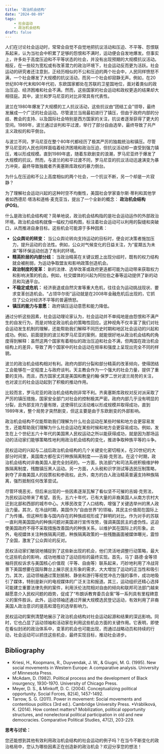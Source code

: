 ```yaml
---
title: '政治机会结构'
date: "2024-08-09"
tags:
    - 社会运动
    - 政治机会结构
draft: false
---
```


人们在讨论社会运动时，常常会自觉不自觉地把抗议活动和压迫、不平等、怨恨联系起来，认为当社会中积累了足够的怨恨和不满时，运动便会自发地爆发。但事实上，许多处于高度压迫和不平等状态的社会，并没有出现预期的大规模抗议活动。相反，在一些较为宽松或有改革潜力的政治环境下，社会运动反而更为活跃。社会运动的研究者还注意到，正经历相似的不公和压迫的两个社会中，人民同样愤怒不满，一个社会爆发了大规模的抗议活动，而另一个社会却寂静无声。例如，在20世纪80年代末和90年代初，东欧国家都处在苏联的卫星国地位，面对着类似的政治压迫、经济困难和社会不满。然而，这些国家的社会运动和政权更迭的结果却大相径庭。其中，波兰和罗马尼亚的对比非常具有代表性。

波兰在1980年爆发了大规模的工人抗议活动，这些抗议由“团结工会”领导，最终发展成一个广泛的社会运动。尽管波兰当局最初进行了镇压，但由于政府内部的分歧、教会的支持、以及国际社会特别是西方国家的关注，抗议者逐渐获得了更大的空间。1989年，波兰通过谈判和平过渡，举行了部分自由选举，最终导致了共产主义政权的和平倒台。

与波兰不同，罗马尼亚在整个80年代都经历了极其严厉的独裁统治和镇压。尽管罗马尼亚的人民也同样面临着经济困境和政治压迫，但抗议活动却一直受到强力镇压，难以形成规模。直到1989年底，随着东欧剧变的浪潮，罗马尼亚终于爆发了大规模的抗议。然而，与波兰的和平过渡不同，罗马尼亚的抗议活动迅速演变为暴力冲突，最终导致独裁者齐奥塞斯库政权的暴力倒台。

为什么在压迫和不公上高度相似的两个社会，一个抗议不断，另一个却是一片寂静？

为了理解社会运动兴起的这种时空不均衡性，美国社会学家查尔斯·蒂利和其他学者如西德尼·塔洛和道格·麦克亚当，提出了一个全新的概念： **政治机会结构 (POS)**。

什么是政治机会结构呢？简单地说，政治机会结构指的是社会运动运作的外部政治环境。政治机会结构就像一幅权力结构图，标注着社会运动可以利用的裂缝和突破口，从而推进自身目标。这些机会可能源于多种因素：

* **公众舆论的转变：** 当公众舆论转向支持运动的目标时，便会对决策者施加压力，提升运动的合法性。例如，公众对气候变化的日益关注，为“星期五为未来”等环保运动创造了有利的环境。
* **精英阶层的内部分歧：** 当政治精英在关键议题上出现分歧时，既有的权力结构就会被削弱，为运动争取盟友和影响政策创造机会。
* **政治制度的变革：**  新的法律、选举改革或政府更迭都可能为运动带来获取权力和影响决策的机会。例如，社交媒体的兴起为阿拉伯之春等运动提供了新的动员和沟通平台。
* **不稳定或危机：**  经济衰退或自然灾害等重大危机，往往会为运动挑战现状、要求变革创造机会。“占领华尔街”运动就是在2008年金融危机后出现的，它抓住了公众对经济不平等的普遍愤怒。
* **镇压的能力与意愿：** 政府镇压运动意愿和能力降低。

通过分析这些因素，社会运动理论家认为，社会运动并不单纯地是由怨恨和不满产生的自发行为，而是对特定政治机会的策略性回应。这种视角不仅丰富了我们对社会运动发生机制的理解，还能帮助我们解释不同历史时期和地区社会运动的兴起和成功。例如，前面提到的波兰和罗马尼亚的案例，就能很好地从政治机会结构的角度得到解释：虽然这两个国家有着相似的政治压迫和社会不满，但两国在政治机会结构上的差异，导致了两个国家中的社会运动在频率和强度上呈现出完全不同的样貌。

波兰的政治机会结构相对有利。政府内部的分裂和部分精英的改革倾向，使得团结工会能够在一定程度上与政府谈判。天主教会作为一个强大的社会力量，提供了重要的支持。而且，西方国家尤其是美国和教皇约翰·保罗二世对波兰局势的关注，也对波兰的社会运动起到了积极的推动作用。

比较而言，罗马尼亚的政治机会结构则非常不利。齐奥塞斯库政权对反对派采取了严厉的镇压措施，国家安全部门对社会的控制极其严密。政府内部几乎没有明显的分裂，且外部支持力量有限，这使得抗议活动难以形成规模并取得成功，直到1989年末，整个局势才突然剧变，但这主要是由于东欧剧变的外部影响。

政治机会结构不仅能帮助我们理解为什么社会运动在某些时候和地方会更容易发生，还能帮助我们理解为什么社会运动在某些时候和地方会更容易成功。例如，发生在上个世纪五六十年代的美国黑人民权运动之所以能获得成功，就是因为那场运动的活动家们能够策略性地利用政治机会结构的变化，推进争取种族平等的斗争。

民权运动的兴起与二战后政治机会结构的几个关键变化密切相关。在20世纪的大部分时间里，美国南方都在实行种族隔离制度——吉姆·克劳法。在这个时期，政治机会结构对非裔美国人是完全封闭的。一方面，执法部门和司法系统积极维护种族隔离制度，残酷镇压黑人运动。另一方面，人头税和识字测试等选民压制策略，剥夺了非裔美国人的投票权和参政权。此外，南方的白人政治精英普遍支持种族隔离，强烈抵制任何改革尝试。

尽管环境恶劣，但后来出现的一些因素逐渐瓦解了看似坚不可摧的吉姆·克劳法，为民权运动带来了希望。首先，五六十年代，已有大量的非裔美国人从南方农村大迁到北部和西部的城市中心。大移民改变了人口结构，增强了关键选举州的黑人政治力量。其次，在冷战时期，美国作为“自由世界”的领袖，其民主价值观在国际上广为传播。但这种形象与国内存在的种族歧视形成了鲜明的对比。作为对手的苏联一直利用美国国内的种族问题对美国进行宣传攻势，强调美国民主的虚伪性。这迫使美国政府不得不采取措施改善国内的种族关系，以维护其在国际上的形象。此外，电视媒体关注种族隔离问题，种族隔离政策的一些残酷画面被媒体曝光，震惊了全国，激发了公众舆论的反对。

民权活动家们敏锐地捕捉到了这些新出现的机会，他们灵活地调整行动策略，最大化这些机会的影响，成功地推动了运动目标的最终实现。首先，马丁·路德·金等领袖将民权诉求与美国核心价值观（平等、自由等）联系起来，巧妙地利用了冷战背景下美国想要在国际舞台上展示民主形象的需求，大大增加了运动的正当性和吸引力。其次，运动领袖通过策划抵制、静坐和游行等视觉冲击力强的事件，成功地吸引了媒体，特别是新兴的电视媒体的广泛关注和报道。其三，运动组织还精心选择可能建立重要法律先例的案件，利用沃伦法院相对自由的倾向和联邦司法部门越来越愿意介入民权问题的趋势，促成了“布朗诉教育委员会案”等一系列具有里程碑意义的案件胜诉。此外，运动领袖还通过开展大规模选民登记运动，有效利用了非裔美国人政治意识的提高和潜在的选举影响力。

民权运动的案例清楚地展示了政治机会结构对社会运动起源和结果的深远影响。同时，它也凸显了运动领袖和活动家在利用这些机会方面的关键作用。它表明，即使在看似封闭的政治体系中，变革的机会也可能出现，而通过战略动员和持续的行动，社会运动可以抓住这些机会，最终实现目标，推动社会进步。

## Bibliography

* Kriesi, H., Koopmans, R., Duyvendak, J. W., & Giugni, M. G. (1995). New social movements in Western Europe: A comparative analysis. University of Minnesota Press.
* McAdam, D. (1982). Political process and the development of Black insurgency, 1930-1970. University of Chicago Press.
* Meyer, D. S., & Minkoff, D. C. (2004). Conceptualizing political opportunity. Social Forces, 82(4), 1457-1492.
* Tarrow, S. G. (2011). Power in movement: Social movements and contentious politics (3rd ed.). Cambridge University Press.
*Vráblíková, K. (2014). How context matters? Mobilization, political opportunity structures, and nonelectoral political participation in old and new democracies. Comparative Political Studies, 47(2), 203-229.

**思考与讨论：**

您还能想到其他有效利用政治机会结构的社会运动的例子吗？在当今不断变化的政治格局中，您认为哪些因素正在创造新的政治机会？欢迎分享您的想法！
